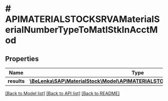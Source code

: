 # # APIMATERIALSTOCKSRVAMaterialSerialNumberTypeToMatlStkInAcctMod

## Properties

Name | Type | Description | Notes
------------ | ------------- | ------------- | -------------
**results** | [**\BeLenka\SAP\MaterialStock\Model\APIMATERIALSTOCKSRVAMatlStkInAcctModType[]**](APIMATERIALSTOCKSRVAMatlStkInAcctModType.md) |  | [optional]

[[Back to Model list]](../../README.md#models) [[Back to API list]](../../README.md#endpoints) [[Back to README]](../../README.md)
